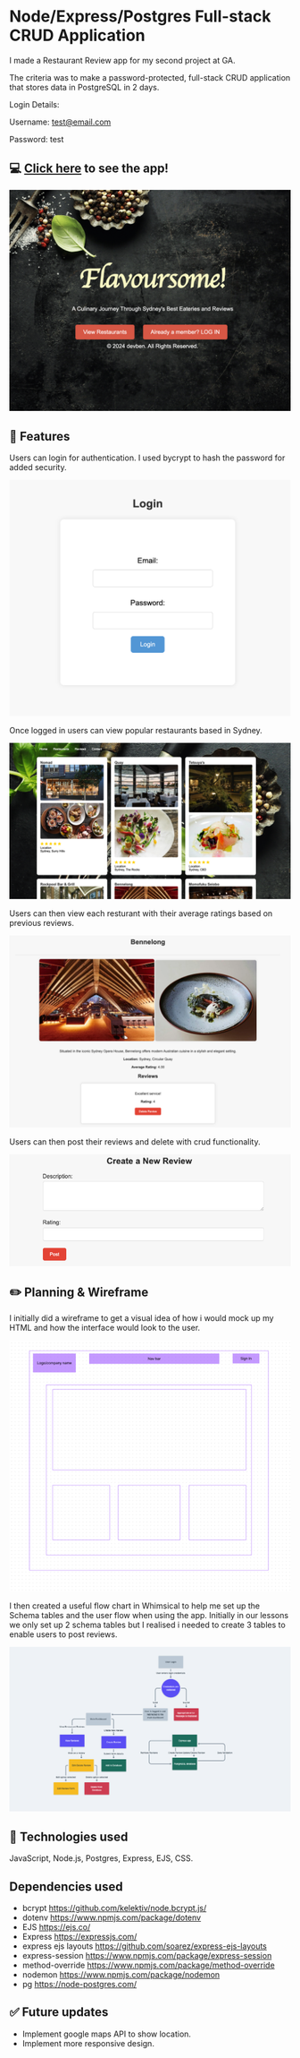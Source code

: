 # Node/Express/Postgres Full-stack CRUD Application

I made a Restaurant Review app for my second project at GA.

The criteria was to make a password-protected, full-stack CRUD application that stores data in PostgreSQL in 2 days.

Login Details:

Username: test@email.com

Password: test

## :computer: [Click here](https://flavoursome-app.onrender.com/) to see the app!

![screenshot](/public/Screenshot%202024-02-05%20at%205.02.54%20pm.png)

## :page_facing_up: Features 

Users can login for authentication. I used bycrypt to hash the password for added security. 

![screenshot](/public/login.png)

Once logged in users can view popular restaurants based in Sydney. 

![screenshot](/public/Screenshot%202024-02-05%20at%205.09.58%20pm.png)

Users can then view each resturant with their average ratings based on previous reviews. 

![screenshot](/public/reviews.png)

Users can then post their reviews and delete with crud functionality.  

![screenshot](/public/post%20a%20review.png)

## :pencil2: Planning & Wireframe

I initially did a wireframe to get a visual idea of how i would mock up my HTML and how the interface would look to the user.

![screenshot](/public/wireframe.png)

I then created a useful flow chart in Whimsical to help me set up the Schema tables and the user flow when using the app. Initially in our lessons we only set up 2 schema tables but I realised i needed to create 3 tables to enable users to post reviews. 

![screenshot](/public/flowchart.png)

## :rocket: Technologies used

JavaScript, Node.js, Postgres, Express, EJS, CSS.

## Dependencies used 

- bcrypt https://github.com/kelektiv/node.bcrypt.js/
- dotenv https://www.npmjs.com/package/dotenv
- EJS https://ejs.co/
- Express https://expressjs.com/
- express ejs layouts https://github.com/soarez/express-ejs-layouts
- express-session https://www.npmjs.com/package/express-session
- method-override https://www.npmjs.com/package/method-override
- nodemon https://www.npmjs.com/package/nodemon
- pg https://node-postgres.com/

## :white_check_mark: Future updates

- Implement google maps API to show location.
- Implement more responsive design. 
